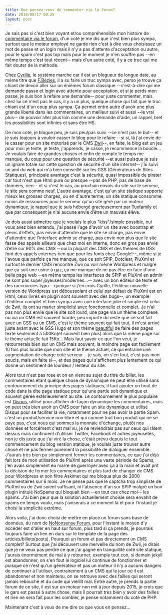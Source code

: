 ```yaml
---
title: Que pensez-vous de commenter via le forum?
date: 2018/08/17 00:25 
layout: post
---
```


Je sais pas si c'est bien voyant et/ou compréhensible mon histoire de [commentaire via le forum](https://passiongnulinux.tuxfamily.org/forum/), d'un coté je me dis que c'est bien plus sympa, surtout que le moteur employé ne garde rien c'est à dire vous choisissez un mot de passe et un login mais il n'y a pas d'attente d'acceptation ou autre, pour le spam c'est pas top mais pour le moment je n'en souffre pas --en même temps c'est tout récent-- mais d'un autre coté, il y a ce truc qui me fait douter de la méthode.

Chez [Cyrille](https://cyrille-borne.com/), le système marche car il est un blogueur de longue date, au même titre que [F.Bézies](http://frederic.bezies.free.fr/blog/), il a su faire un truc sympa avec, perso je trouve ça chiant de devoir aller sur un énièmes forum classique --c'est-à-dire qui me demande passe et login avec attente pour acceptation, et si je perds mon passe, je suis bon à refaire une demande-- pour juste commenter, mais chez lui ce n'est pas le cas, il y a un plus, quelque chose qui fait que le truc chiant est d'un coup plus sympa. Ça permet entre autre d'avoir une plus grande liberté dans les commentaires, un meilleur suivi et aussi --le vrai plus-- de pouvoir aller plus loin comme une demande d'aide, un rappel, bref les possibilités sont infinies et sans être HS.

De mon coté, je blogue peu, je suis peu/pas suivi --ce n'est pas le but-- et je suis toujours à vouloir casser le blog pour le refaire --si si, là j'ai envie de le casser pour un site motorisé par le CMS [Zwii](https://zwiicms.com/)--, en faite, le blog est un jeu pour moi: je tente, je teste, j'apprends, je casse, je recommence la boucle... Je voulais faire de grandes choses et enfin de compte le temps me manque, du coup pour une question de sécurité --et aussi puisque je suis un ignare totale sur cette question de sécurité d'un site internet-- j'ai suivi un ami du web qui m'a bien conseillé sur les GSS (Générateurs de Sites Statiques), principale avantage c'est la sécurité, quasi impossible de pirater car tout n'est que Html pure ou presque --pas de PHP, pas de base de données, rien-- et si c'est le cas, au prochain envois du site sur le serveur, le site sera comme neuf. L'autre avantage, c'est qu'un site statique supporte mieux les grosses charges, ou en d'autre terme, un site statique consomme moins de ressources pour le serveur qu'un site géré par un moteur dynamique, je rappel que je suis hébergé gracieusement par [Tuxfamily](https://www.tuxfamily.org/) et que par conséquent je n'ai aucune envie d’être un mauvais élève.

Je dois aussi admettre que je voulais le plus "kiss"/simple possible, oui vous avez bien entendu, j'ai passé l'age d'avoir un site avec boostrap et pleins d’effets, pas envie d'attendre que le site se charge, pas envie d'attendre que l'interface admin se charge, pas envie non plus que le site fasse des appels ailleurs que chez moi en interne, donc en gros pas envie d’être sur 90% des CMS --oui la plupart des CMS et des thèmes de GSS font des appels externes rien que pour les fonts chez Google!--, même si je l'avoue que parfois ça me manque, que ce soit SPIP, Dotclear, PluXml et surtout le dernier CMS rencontré Zwii ou voir même Wordpress et malgré que ça soit une usine à gaz, ça me manque de ne pas être en face d'une belle page web --en même temps les interfaces de SPIP et PluXml en admin ne sont pas super joyeuses/modernes...-- avec un bon éditeur de texte et des raccourcies typo --quoique si j'en crois Cyrille, l'éditeur nouvelle version de Wordpress est déboussolant et celui par défaut de PluXml est en Html, ceux livrés en plugin sont souvent avec des bugs--, un exemple d'éditeur complet et bien sympa avec une interface jolie et simple est celui de Zwii, ils ont su marier simplicité avec fonctionnelle et complet. Je n'ai pas non plus envie que le site soit lourd, une page via un thème complexe ou via un CMS est souvent lourde, peu importe du reste que ce soit fait avec un GSS ou un CMS, c'est le thème souvent qui fait tout, il m'est arrivé juste avant avec le GSS Hugo et son thème [beautiful](https://themes.gohugo.io/beautifulhugo/) de faire des pages texte seulement à 500Ko(et souvent bien plus) alors que la même page sur le thème actuelle fait 15Ko... Mais faut savoir ce que l'on veut, je retournerais bien sur un CMS mais souvent, la moindre page est facilement 10 fois plus lourde que mon site et le thème actuel, ce qui entraîne une augmentation de charge coté serveur --je sais, on s'en fout, c'est pas mon soucis, mais en faite si--, et des pages qui s'affichent plus lentement ce qui donne un sentiment de lourdeur / lenteur du site.

Alors tout n'est pas rose et on en vient au sujet du titre du billet, les commentaires étant quelque chose de dynamique ne peut être utilisé sans contournement du principe des pages statiques, il faut ajouter un bout de code dans la dite page statique pour qu'une partie soit dynamique et souvent gérée extérieurement au site. Le contournement le plus populaire est [Disqus](https://disqus.com/), utilisé pour afficher de façon dynamique les commentaires, mais on peut très bien avoir un CMS pour faire un site dynamique et utilisé Disqus pour se faciliter la vie, notamment pour ne pas avoir la partie Spam. c'est un produit/service non-libre et qui comme tout bon produit qui ne se paye pas, c'est nous qui sommes la monnaie d'échange, plutôt nos données et forcément c'est mal vu, je ne reviendrais pas sur ceux qui râlent dessus mais continuent d'utiliser Twitter, Facebook et autres joyeusetés, non je dis juste que j'ai viré la chose, c'était prévu depuis le tout commencement du blog version statique, je voulais juste trouver autre chose et ne pas fermer purement la possibilité de dialoguer ensemble. J'aurais très bien pu simplement fermer les commentaires, ce que j'ai déjà fait lors de mon utilisation de PluXml après une vaste période de Spams, j'en avais simplement eu marre de guerroyer avec ça à la main et avait prit la décision de fermer les commentaires et plus tard de changer de CMS pour Wordpress et son filtre Askimet qui me bloqua plus de 2000 commentaires sur 6 mois. Je ne pense pas que le captcha trop simpliste de PluXml ou de Zwii soient suffisant, ni l'absence d'un sur SPIP malgré un bon plugin intitulé NoSpams qui bloquait bien --en tout cas chez moi-- les spams. J'ai bien peur que la solution actuellement choisie sera envahit de spams en temps voulu, mais j'aviserais à ce moment là et pour l'instant je choisi la simplicité extrême.

Alors voila, j'ai donc choisi de mettre en place un forum sans base de données, du nom de [NoNonsense Forum](http://camendesign.com/nononsense_forum), pour l'instant le moyen d'y accéder est d'aller en haut sur forum, plus tard si ça prends, je pourrais toujours faire un lien en durs sur le template de la page des articles/billets(posts). Pourquoi un forum et pas directement un CMS complet? Surtout que j'ai découvert une merveille du nom de Zwii, je dirais que je ne veux pas perdre ce que j'ai gagné en tranquillité coté site statique, j'aurais énormément de mal à y retourner, exemple tout con, si demain jekyll est abandonner, on s'en fout le logiciel lui continue de fonctionner et puisque ce n'est qu'un générateur et pas un moteur il n'y a aucuns dangers de continuer à l'utiliser, contrairement à un CMS qui le jour où il est abandonner et non maintenu, on se retrouve avec des failles qui seront jamais rebouché et du code qui vieillit mal. Entre autre, je prends la partie forum de ce site, il est sur un moteur non mit à jour depuis 2015, je crois que le gars est passé à autre chose, mais il pourrait très bien y avoir des failles et rien ne sera fait pour les combler, je pense notamment du coté de PHP.

Maintenant c'est à vous de me dire ce que vous en pensez...
